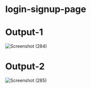 # login-signup-page

# Output-1
![Screenshot (284)](https://github.com/user-attachments/assets/75c20c8f-f154-4b09-a422-954794eb745f)

# Output-2
![Screenshot (285)](https://github.com/user-attachments/assets/74f63c6c-aa5f-417f-85b0-5c40cfce5e42)
